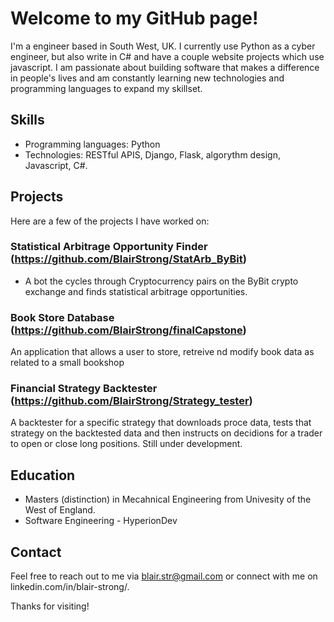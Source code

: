 # Welcome to my GitHub page!

I'm a engineer based in South West, UK.
I currently use Python as a cyber engineer, but also write in C# and have a couple website projects which use javascript.
I am passionate about building software that makes a difference in people's lives and am constantly learning new technologies and programming languages to expand my skillset.

## Skills

- Programming languages: Python
- Technologies: RESTful APIS, Django, Flask, algorythm design, Javascript, C#.

## Projects

Here are a few of the projects I have worked on:

### Statistical Arbitrage Opportunity Finder (https://github.com/BlairStrong/StatArb_ByBit)
- A bot the cycles through Cryptocurrency pairs on the ByBit crypto exchange and finds statistical arbitrage opportunities.

### Book Store Database (https://github.com/BlairStrong/finalCapstone)
An application that allows a user to store, retreive nd modify book data as related to a small bookshop

### Financial Strategy Backtester (https://github.com/BlairStrong/Strategy_tester) 
A backtester for a specific strategy that downloads proce data, tests that strategy on the backtested data and then instructs on decidions for a trader to open or close long positions. Still under development.

## Education

- Masters (distinction) in Mecahnical Engineering from Univesity of the West of England.
- Software Engineering - HyperionDev

## Contact

Feel free to reach out to me via blair.str@gmail.com or connect with me on linkedin.com/in/blair-strong/.

Thanks for visiting!
